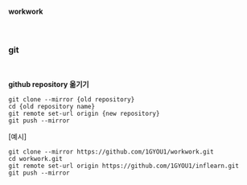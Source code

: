 <h4>workwork</h4>

<br>

### __git__

<br>

__github repository 옮기기__

```
git clone --mirror {old repository}
cd {old repository name}
git remote set-url origin {new repository}
git push --mirror
```

[예시]
```
git clone --mirror https://github.com/1GYOU1/workwork.git
cd workwork.git
git remote set-url origin https://github.com/1GYOU1/inflearn.git
git push --mirror
```

